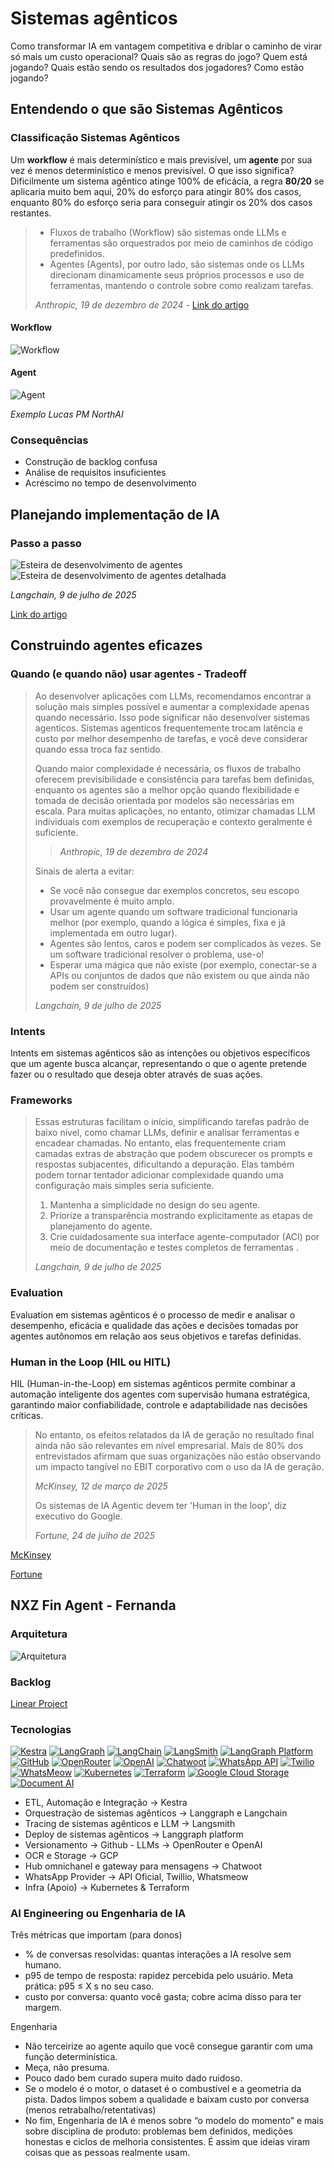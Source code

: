 # Sistemas agênticos
Como transformar IA em vantagem competitiva e driblar o caminho de virar só mais um custo operacional? Quais são as regras do jogo? Quem está jogando? Quais estão sendo os resultados dos jogadores? Como estão jogando?

## Entendendo o que são Sistemas Agênticos

### Classificação Sistemas Agênticos
Um **workflow** é mais determinístico e mais previsível, um **agente** por sua vez é menos determinístico e menos previsível. O que isso significa? Dificilmente um sistema agêntico atinge 100% de eficácia, a regra **80/20** se aplicaria muito bem aqui, 20% do esforço para atingir 80% dos casos, enquanto 80% do esforço seria para conseguir atingir os 20% dos casos restantes.

> - Fluxos de trabalho (Workflow) são sistemas onde LLMs e ferramentas são orquestrados por meio de caminhos de código predefinidos.
> - Agentes (Agents), por outro lado, são sistemas onde os LLMs direcionam dinamicamente seus próprios processos e uso de ferramentas, mantendo o controle sobre como realizam tarefas.
>
> *Anthropic, 19 de dezembro de 2024* - [Link do artigo](https://www.anthropic.com/engineering/building-effective-agents)

#### Workflow
![Workflow](img/workflow.png)
#### Agent
![Agent](img/agent.png)

*Exemplo Lucas PM NorthAI*

### Consequências

- Construção de backlog confusa
- Análise de requisitos insuficientes
- Acréscimo no tempo de desenvolvimento

## Planejando implementação de IA

### Passo a passo
![Esteira de desenvolvimento de agentes](img/How-to-build-an-agent.png)
![Esteira de desenvolvimento de agentes detalhada](img/How-to-build-an-agent--10-.png)

*Langchain, 9 de julho de 2025*

[Link do artigo](https://blog.langchain.com/how-to-build-an-agent/)

## Construindo agentes eficazes

### Quando (e quando não) usar agentes - Tradeoff
> Ao desenvolver aplicações com LLMs, recomendamos encontrar a solução mais simples possível e aumentar a complexidade apenas quando necessário. Isso pode significar não desenvolver sistemas agenticos. Sistemas agenticos frequentemente trocam latência e custo por melhor desempenho de tarefas, e você deve considerar quando essa troca faz sentido.
> 
> Quando maior complexidade é necessária, os fluxos de trabalho oferecem previsibilidade e consistência para tarefas bem definidas, enquanto os agentes são a melhor opção quando flexibilidade e tomada de decisão orientada por modelos são necessárias em escala. Para muitas aplicações, no entanto, otimizar chamadas LLM individuais com exemplos de recuperação e contexto geralmente é suficiente.
>
>> *Anthropic, 19 de dezembro de 2024*
> 
> Sinais de alerta a evitar:
>
> - Se você não consegue dar exemplos concretos, seu escopo provavelmente é muito amplo.
> - Usar um agente quando um software tradicional funcionaria melhor (por exemplo, quando a lógica é simples, fixa e já implementada em outro lugar).
> - Agentes são lentos, caros e podem ser complicados às vezes. Se um software tradicional resolver o problema, use-o!
> - Esperar uma mágica que não existe (por exemplo, conectar-se a APIs ou conjuntos de dados que não existem ou que ainda não podem ser construídos)
> 
> *Langchain, 9 de julho de 2025*

### Intents

Intents em sistemas agênticos são as intenções ou objetivos específicos que um agente busca alcançar, representando o que o agente pretende fazer ou o resultado que deseja obter através de suas ações.


### Frameworks

> Essas estruturas facilitam o início, simplificando tarefas padrão de baixo nível, como chamar LLMs, definir e analisar ferramentas e encadear chamadas. No entanto, elas frequentemente criam camadas extras de abstração que podem obscurecer os prompts e respostas subjacentes, dificultando a depuração. Elas também podem tornar tentador adicionar complexidade quando uma configuração mais simples seria suficiente.
>
> 1. Mantenha a simplicidade no design do seu agente.
> 2. Priorize a transparência mostrando explicitamente as etapas de planejamento do agente.
> 3. Crie cuidadosamente sua interface agente-computador (ACI) por meio de documentação e testes completos de ferramentas .
>
> *Langchain, 9 de julho de 2025*


### Evaluation

Evaluation em sistemas agênticos é o processo de medir e analisar o desempenho, eficácia e qualidade das ações e decisões tomadas por agentes autônomos em relação aos seus objetivos e tarefas definidas.


### Human in the Loop (HIL ou HITL)

HIL (Human-in-the-Loop) em sistemas agênticos permite combinar a automação inteligente dos agentes com supervisão humana estratégica, garantindo maior confiabilidade, controle e adaptabilidade nas decisões críticas.

> No entanto, os efeitos relatados da IA ​​de geração no resultado final ainda não são relevantes em nível empresarial. Mais de 80% dos entrevistados afirmam que suas organizações não estão observando um impacto tangível no EBIT corporativo com o uso da IA ​​de geração.
>
> *McKinsey, 12 de março de 2025*
>
> Os sistemas de IA Agentic devem ter 'Human in the loop', diz executivo do Google.
>
> *Fortune, 24 de julho de 2025*

[McKinsey](https://www.mckinsey.com/capabilities/quantumblack/our-insights/the-state-of-ai)

[Fortune](https://fortune.com/2025/07/24/agentic-ai-systems-must-have-human-loop-says-google-exec-cfo/)

## NXZ Fin Agent - Fernanda

### Arquitetura
![Arquitetura](img/image.png)

### Backlog
[Linear Project](https://linear.app/massarenti-nexuz/project/agente-financeiro-nxz-brain-1af42243f26a/issues?layout=list&ordering=priority&grouping=workflowState&subGrouping=none&showCompletedIssues=all&showSubIssues=true&showTriageIssues=false)

### Tecnologias


[![Kestra](https://img.shields.io/badge/Kestra-ETL%20%7C%20Automação%20%7C%20Integração-4f46e5)](https://kestra.io/)
[![LangGraph](https://img.shields.io/badge/LangGraph-Orquestração%20Agentes-0E76A8?logo=langgraph&logoColor=white)](https://langchain-ai.github.io/langgraph/)
[![LangChain](https://img.shields.io/badge/LangChain-Orquestração%20Agentes-1C3D5A?logo=langchain&logoColor=white)](https://www.langchain.com/)
[![LangSmith](https://img.shields.io/badge/LangSmith-Tracing%20LLM%20%26%20Agentes-FFB800)](https://www.langchain.com/langsmith)
[![LangGraph Platform](https://img.shields.io/badge/LangGraph%20Platform-Deploy%20Agentes-0E76A8)](https://www.langchain.com/langgraph-platform)
[![GitHub](https://img.shields.io/badge/GitHub-Versionamento-181717?logo=github&logoColor=white)](https://github.com/)
[![OpenRouter](https://img.shields.io/badge/OpenRouter-LLMs%20OSS-blueviolet)](https://openrouter.ai/)
[![OpenAI](https://img.shields.io/badge/OpenAI-LLMs-412991?logo=openai&logoColor=white)](https://openai.com/)
[![Chatwoot](https://img.shields.io/badge/Chatwoot-Hub%20Omnichannel%20%7C%20Gateway%20Mensagens-1DA1F2?logo=chatwoot&logoColor=white)](https://www.chatwoot.com/)
[![WhatsApp API](https://img.shields.io/badge/WhatsApp-API%20Oficial-25D366?logo=whatsapp&logoColor=white)](https://business.whatsapp.com/)
[![Twilio](https://img.shields.io/badge/WhatsApp-Twilio-F22F46?logo=twilio&logoColor=white)](https://www.twilio.com/docs/whatsapp)
[![WhatsMeow](https://img.shields.io/badge/WhatsApp-WhatsMeow-9cf)](https://github.com/tulir/whatsmeow)
[![Kubernetes](https://img.shields.io/badge/Kubernetes-Orquestração%20de%20Containers-326CE5?logo=kubernetes&logoColor=white)](https://kubernetes.io/)
[![Terraform](https://img.shields.io/badge/Terraform-Infrastructure%20as%20Code-623CE4?logo=terraform&logoColor=white)](https://www.terraform.io/)
[![Google Cloud Storage](https://img.shields.io/badge/Google%20Cloud-Storage-4285F4?logo=googlecloudstorage&logoColor=white)](https://cloud.google.com/storage)
[![Document AI](https://img.shields.io/badge/Google%20Cloud-Document%20AI-4285F4?logo=googlecloud&logoColor=white)](https://cloud.google.com/document-ai)
- ETL, Automação e Integração -> Kestra
- Orquestração de sistemas agênticos -> Langgraph e Langchain
- Tracing de sistemas agênticos e LLM -> Langsmith
- Deploy de sistemas agênticos -> Langgraph platform
- Versionamento -> Github - LLMs -> OpenRouter e OpenAI
- OCR e Storage -> GCP
- Hub omnichanel e gateway para mensagens -> Chatwoot
- WhatsApp Provider -> API Oficial, Twillio, Whatsmeow
- Infra (Apoio) -> Kubernetes & Terraform

### AI Engineering ou Engenharia de IA

Três métricas que importam (para donos)
- % de conversas resolvidas: quantas interações a IA resolve sem humano.
- p95 de tempo de resposta: rapidez percebida pelo usuário. Meta prática: p95 ≤ X s no seu caso.
- custo por conversa: quanto você gasta; cobre acima disso para ter margem.

Engenharia
- Não terceirize ao agente aquilo que você consegue garantir com uma função determinística.
- Meça, não presuma.
- Pouco dado bem curado supera muito dado ruidoso.
- Se o modelo é o motor, o dataset é o combustível e a geometria da pista. Dados limpos sobem a qualidade e baixam custo por conversa (menos retrabalho/retentativas)
- No fim, Engenharia de IA é menos sobre “o modelo do momento” e mais sobre disciplina de produto: problemas bem definidos, medições honestas e ciclos de melhoria consistentes. É assim que ideias viram coisas que as pessoas realmente usam.